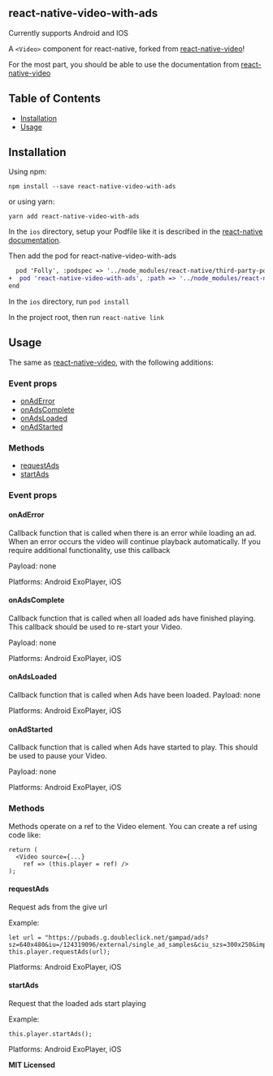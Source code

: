 ## react-native-video-with-ads

Currently supports Android and IOS

A `<Video>` component for react-native, forked from [react-native-video](https://github.com/react-native-community/react-native-video)!

For the most part, you should be able to use the documentation from [react-native-video](https://github.com/react-native-community/react-native-video)

## Table of Contents

* [Installation](#installation)
* [Usage](#usage)

## Installation

Using npm:

```shell
npm install --save react-native-video-with-ads
```

or using yarn:

```shell
yarn add react-native-video-with-ads
```

In the `ios` directory, setup your Podfile like it is described in the [react-native documentation](https://facebook.github.io/react-native/docs/integration-with-existing-apps#configuring-cocoapods-dependencies). 

Then add the pod for react-native-video-with-ads

```diff
  pod 'Folly', :podspec => '../node_modules/react-native/third-party-podspecs/Folly.podspec'
+  pod 'react-native-video-with-ads', :path => '../node_modules/react-native-video-with-ads/react-native-video.podspec'
end
```

In the `ios` directory, run `pod install`

In the project root, then run `react-native link`

## Usage

The same as [react-native-video](https://github.com/react-native-community/react-native-video), with the following additions:

### Event props
* [onAdError](#onAdError)
* [onAdsComplete](#onAdsComplete)
* [onAdsLoaded](#onAdsLoaded)
* [onAdStarted](#onAdStarted)

### Methods
* [requestAds](#requestAds)
* [startAds](#startAds)

### Event props

#### onAdError
Callback function that is called when there is an error while loading an ad. When an error occurs the video will continue playback automatically. If you require additional functionality, use this callback

Payload: none

Platforms: Android ExoPlayer, iOS

#### onAdsComplete
Callback function that is called when all loaded ads have finished playing. This callback should be used to re-start your Video.

Payload: none

Platforms: Android ExoPlayer, iOS

#### onAdsLoaded
Callback function that is called when Ads have been loaded.
Payload: none

Platforms: Android ExoPlayer, iOS

#### onAdStarted
Callback function that is called when Ads have started to play. This should be used to pause your Video.

Payload: none

Platforms: Android ExoPlayer, iOS

### Methods
Methods operate on a ref to the Video element. You can create a ref using code like:
```
return (
  <Video source={...}
    ref => (this.player = ref) />
);
```

#### requestAds

Request ads from the give url

Example:
```
let url = "https://pubads.g.doubleclick.net/gampad/ads?sz=640x480&iu=/124319096/external/single_ad_samples&ciu_szs=300x250&impl=s&gdfp_req=1&env=vp&output=vast&unviewed_position_start=1&cust_params=deployment%3Ddevsite%26sample_ct%3Dlinear&correlator="
this.player.requestAds(url);
```

Platforms: Android ExoPlayer, iOS

#### startAds

Request that the loaded ads start playing

Example:
```
this.player.startAds();
```

Platforms: Android ExoPlayer, iOS

**MIT Licensed**
